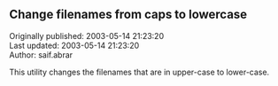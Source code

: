 ## Change filenames from caps to lowercase  
Originally published: 2003-05-14 21:23:20  
Last updated: 2003-05-14 21:23:20  
Author: saif.abrar   
  
This utility changes the filenames that are in upper-case to lower-case.